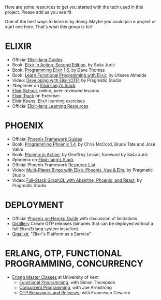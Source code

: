 Here are some resources to get you started with the tech used in this project. Please add as you see fit.

One of the best ways to learn is by doing. Maybe you could join a project or start one here. That's what this group is for!

# ELIXIR
  * Official [Elixir-lang Guides](https://elixir-lang.org/getting-started/introduction.html)
  * Book: [Elixir in Action, Second Edition](https://www.manning.com/books/elixir-in-action-second-edition), by Saša Jurić 
  * Book: [Programming Elixir 1.6](https://pragprog.com/book/elixir16/programming-elixir-1-6), by Dave Thomas
  * Book: [Learn Functional Programming with Elixir](https://pragprog.com/book/cdc-elixir/learn-functional-programming-with-elixir), by Ulisses Almeida
  * Video: [Developing with Elixir/OTP](https://pragmaticstudio.com/elixir), by Pragmatic Studio
  * #beginner on [Elixir-lang's Slack](https://elixir-slackin.herokuapp.com/)
  * [Elixir School](https://elixirschool.com), online, peer-reviewed lessons
  * [Elixir Track](https://exercism.io/tracks/elixir) on Exercism
  * [Elixir Koans](http://elixirkoans.io/), Elixir learning exercises
  * Official [Elixir-lang Learning Resources](https://elixir-lang.org/learning.html)

# PHOENIX
  * Official [Phoenix Framework Guides](https://hexdocs.pm/phoenix/overview.html)
  * Book: [Programming Phoenix 1.4](https://pragprog.com/book/phoenix14/programming-phoenix-1-4), by Chris McCord, Bruce Tate and José Valim
  * Book: [Phoenix in Action](https://www.manning.com/books/phoenix-in-action), by Geoffrey Lessel, foreword by Saša Jurić
  * #phoenix on [Elixir-lang's Slack](https://elixir-slackin.herokuapp.com/)
  * Official Phoenix Framework [Resource List](https://phoenixframework.org/community)
  * Video: [Multi-Player Bingo with Elixir, Phoenix, Vue & Elm](https://pragmaticstudio.com/courses/unpacked-multi-player-bingo-with-elixir-phoenix-vue-elm), by Pragmatic Studio
  * Video: [Full-Stack GraphQL with Absinthe, Phoenix, and React](https://pragmaticstudio.com/courses/unpacked-full-stack-graphql-with-absinthe-phoenix-react), by Pragmatic Studio
  
# DEPLOYMENT
  * Official [Phoenix on Heroku Guide](https://hexdocs.pm/phoenix/heroku.html) with discussion of limitations
  * [Distillery](https://github.com/bitwalker/distillery) Create OTP releases (binaries that can be deployed without a full Elixir/Erlang system installed)
  * [Gigalixir](https://gigalixir.com/), "Elixir's Platform as a Service"

# ERLANG, OTP, FUNCTIONAL PROGRAMMING, CONCURRENCY
  * [Erlang Master Classes](https://www.cs.kent.ac.uk/ErlangMasterClasses/) at University of Kent
    * [Functional Programming](https://www.youtube.com/playlist?list=PLR812eVbehlwEArT3Bv3UfcM9wR3AEZb5), with Simon Thompson 
    * [Concurrent Programming](https://www.youtube.com/playlist?list=PLR812eVbehlwq4qbqswOWH7NLKjodnTIn), with Joe Armstrong
    * [OTP Behaviours and Releases](https://www.youtube.com/playlist?list=PLR812eVbehlx6vgWGf2FLHjkksAEDmFjc), with Francesco Cesarini
